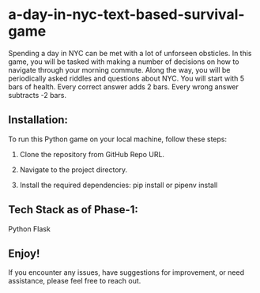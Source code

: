 # a-day-in-nyc-text-based-survival-game

Spending a day in NYC can be met with a lot of unforseen obsticles.
In this game, you will be tasked with making a number of decisions on how to navigate through your morning commute. 
Along the way, you will be periodically asked riddles and questions about NYC. You will start with 5 bars of health. 
Every correct answer adds 2 bars. Every wrong answer subtracts -2 bars.

## Installation:
To run this Python game on your local machine, follow these steps:

1. Clone the repository from GitHub Repo URL.

2. Navigate to the project directory.

3. Install the required dependencies: pip install or pipenv install

## Tech Stack as of Phase-1:
Python
Flask

## Enjoy!
If you encounter any issues, have suggestions for improvement, or need assistance, please feel free to reach out. 
